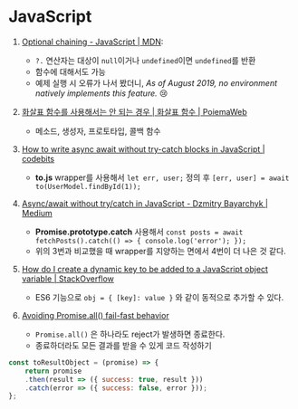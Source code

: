# JavaScript

1. [Optional chaining - JavaScript | MDN](https://developer.mozilla.org/en-US/docs/Web/JavaScript/Reference/Operators/Optional_chaining):

    - `?.` 연산자는 대상이 `null`이거나 `undefined`이면 `undefined`를 반환
    - 함수에 대해서도 가능
    - 예제 실행 시 오류가 나서 봤더니, *As of August 2019, no environment natively implements this feature.* :cry:
2. [화살표 함수를 사용해서는 안 되는 경우 | 화살표 함수 | PoiemaWeb](https://poiemaweb.com/es6-arrow-function)
    - 메소드, 생성자, 프로토타입, 콜백 함수
3. [How to write async await without try-catch blocks in JavaScript | codebits](https://blog.grossman.io/how-to-write-async-await-without-try-catch-blocks-in-javascript/)
    - **to.js** wrapper를 사용해서 `let err, user;` 정의 후 `[err, user] = await to(UserModel.findById(1));`
4. [Async/await without try/catch in JavaScript - Dzmitry Bayarchyk | Medium](https://itnext.io/async-await-without-try-catch-in-javascript-6dcdf705f8b1)
    - **Promise.prototype.catch** 사용해서 `const posts = await fetchPosts().catch(() => { console.log('error'); });`
    - 위의 3번과 비교했을 때 wrapper를 지양하는 면에서 4번이 더 나은 것 같다.
5. [How do I create a dynamic key to be added to a JavaScript object variable | StackOverflow](https://stackoverflow.com/questions/2462800/how-do-i-create-a-dynamic-key-to-be-added-to-a-javascript-object-variable)
    - ES6 기능으로 `obj = { [key]: value }` 와 같이 동적으로 추가할 수 있다.
6. [Avoiding Promise.all() fail-fast behavior](https://nmaggioni.xyz/2016/10/13/Avoiding-Promise-all-fail-fast-behavior/)
    - `Promise.all()` 은 하나라도 reject가 발생하면 종료한다.
    - 종료하더라도 모든 결과를 받을 수 있게 코드 작성하기

```javascript
const toResultObject = (promise) => {
    return promise
    .then(result => ({ success: true, result }))
    .catch(error => ({ success: false, error }));
};
```


